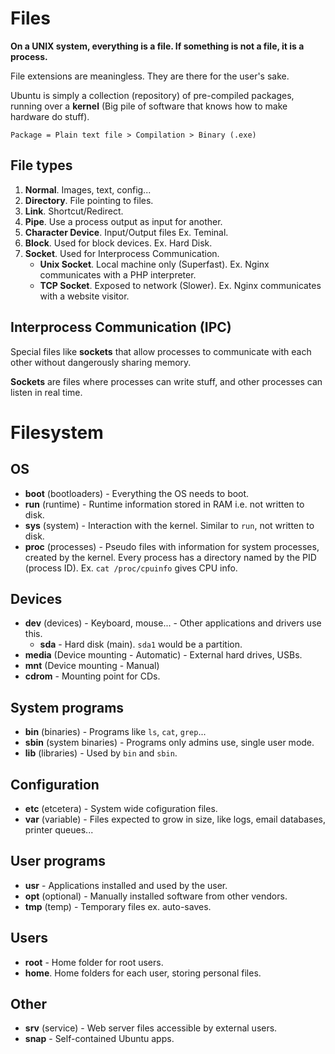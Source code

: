 # Files

**On a UNIX system, everything is a file. If something is not a file, it is a process.**

File extensions are meaningless. They are there for the user's sake.

Ubuntu is simply a collection (repository) of pre-compiled packages, running over a **kernel** (Big pile of software that knows how to make hardware do stuff).

```
Package = Plain text file > Compilation > Binary (.exe)
```

## File types

1. **Normal**. Images, text, config...
2. **Directory**. File pointing to files.
3. **Link**. Shortcut/Redirect.
4. **Pipe**. Use a process output as input for another.
5. **Character Device**. Input/Output files Ex. Teminal.
6. **Block**. Used for block devices. Ex. Hard Disk.
7. **Socket**. Used for Interprocess Communication.
    - **Unix Socket**. Local machine only (Superfast). Ex. Nginx communicates with a PHP interpreter.
    - **TCP Socket**. Exposed to network (Slower). Ex. Nginx communicates with a website visitor.

## Interprocess Communication (IPC)

Special files like **sockets** that allow processes to communicate with each other without dangerously sharing memory.

**Sockets** are files where processes can write stuff, and other processes can listen in real time.

# Filesystem

## OS

-   **boot** (bootloaders) - Everything the OS needs to boot.
-   **run** (runtime) - Runtime information stored in RAM i.e. not written to disk.
-   **sys** (system) - Interaction with the kernel. Similar to `run`, not written to disk.
-   **proc** (processes) - Pseudo files with information for system processes, created by the kernel. Every process has a directory named by the PID (process ID). Ex. `cat /proc/cpuinfo` gives CPU info.

## Devices

-   **dev** (devices) - Keyboard, mouse... - Other applications and drivers use this.
    -   **sda** - Hard disk (main). `sda1` would be a partition.
-   **media** (Device mounting - Automatic) - External hard drives, USBs.
-   **mnt** (Device mounting - Manual)
-   **cdrom** - Mounting point for CDs.

## System programs

-   **bin** (binaries) - Programs like `ls`, `cat`, `grep`...
-   **sbin** (system binaries) - Programs only admins use, single user mode.
-   **lib** (libraries) - Used by `bin` and `sbin`.

## Configuration

-   **etc** (etcetera) - System wide cofiguration files.
-   **var** (variable) - Files expected to grow in size, like logs, email databases, printer queues...

## User programs

-   **usr** - Applications installed and used by the user.
-   **opt** (optional) - Manually installed software from other vendors.
-   **tmp** (temp) - Temporary files ex. auto-saves.

## Users

-   **root** - Home folder for root users.
-   **home**. Home folders for each user, storing personal files.

## Other

-   **srv** (service) - Web server files accessible by external users.
-   **snap** - Self-contained Ubuntu apps.
